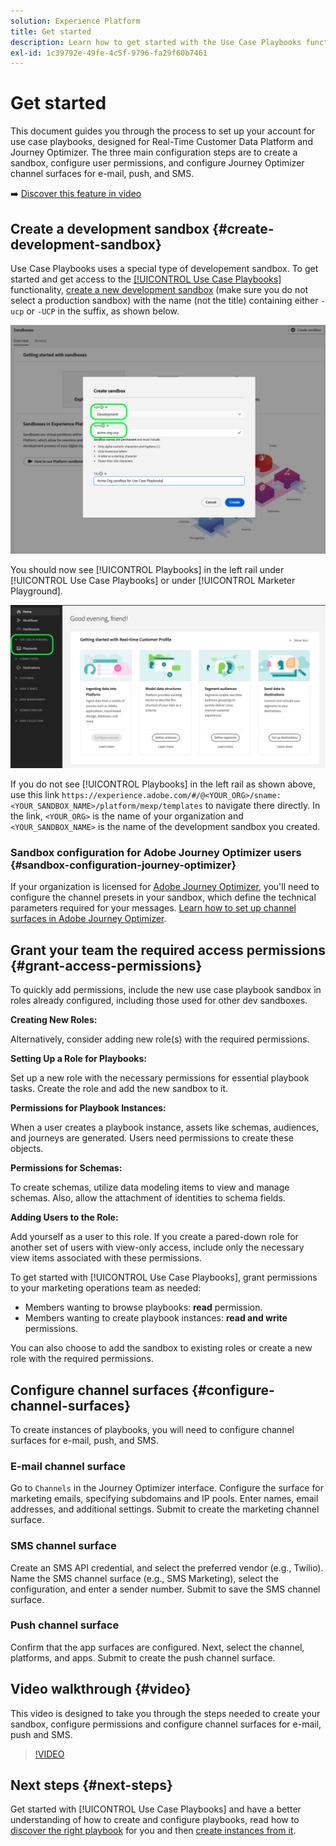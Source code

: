 ```yaml
---
solution: Experience Platform
title: Get started
description: Learn how to get started with the Use Case Playbooks functionality.
exl-id: 1c39792e-49fe-4c5f-9796-fa29f60b7461
---
```


# Get started

This document guides you through the process to set up your account for use case playbooks, designed for Real-Time Customer Data Platform and Journey Optimizer. The three main configuration steps are to create a sandbox, configure user permissions, and configure Journey Optimizer channel surfaces for e-mail, push, and SMS.

➡️ [Discover this feature in video](#video)

## Create a development sandbox {#create-development-sandbox}

Use Case Playbooks uses a special type of developement sandbox. To get started and get access to the [[!UICONTROL Use Case Playbooks]](/help/use-case-playbooks/playbooks/overview.md) functionality, [create a new development sandbox](/help/sandboxes/ui/user-guide.md#create) (make sure you do not select a production sandbox) with the name (not the title) containing either `-ucp` or `-UCP` in the suffix, as shown below.

![Create a development sandbox for use case playbooks](/help/use-case-playbooks/assets/playbooks/get-started/create-sandbox-ucp.png)

You should now see [!UICONTROL Playbooks] in the left rail under [!UICONTROL Use Case Playbooks] or under [!UICONTROL Marketer Playground].

![Use Case Playbooks in the UI after creating sandbox.](/help/use-case-playbooks/assets/playbooks/get-started/ucp-sandbox-in-ui.png)

If you do not see [!UICONTROL Playbooks] in the left rail as shown above, use this link `https://experience.adobe.com/#/@<YOUR_ORG>/sname:<YOUR_SANDBOX_NAME>/platform/mexp/templates` to navigate there directly. In the link, `<YOUR_ORG>` is the name of your organization and `<YOUR_SANDBOX_NAME>` is the name of the development sandbox you created. 

### Sandbox configuration for Adobe Journey Optimizer users {#sandbox-configuration-journey-optimizer}

If your organization is licensed for [Adobe Journey Optimizer](https://experienceleague.adobe.com/docs/journey-optimizer/using/ajo-home.html), you'll need to configure the channel presets in your sandbox, which define the technical parameters required for your messages. [Learn how to set up channel surfaces in Adobe Journey Optimizer](https://experienceleague.adobe.com/docs/journey-optimizer/using/configuration/channel-surfaces.html).

## Grant your team the required access permissions {#grant-access-permissions}

To quickly add permissions, include the new use case playbook sandbox in roles already configured, including those used for other dev sandboxes.

**Creating New Roles:**

Alternatively, consider adding new role(s) with the required permissions.

**Setting Up a Role for Playbooks:**

Set up a new role with the necessary permissions for essential playbook tasks. Create the role and add the new sandbox to it.

**Permissions for Playbook Instances:**

When a user creates a playbook instance, assets like schemas, audiences, and journeys are generated. Users need permissions to create these objects.

**Permissions for Schemas:**

To create schemas, utilize data modeling items to view and manage schemas. Also, allow the attachment of identities to schema fields.

**Adding Users to the Role:**

Add yourself as a user to this role. If you create a pared-down role for another set of users with view-only access, include only the necessary view items associated with these permissions.

To get started with [!UICONTROL Use Case Playbooks], grant permissions to your marketing operations team as needed:

* Members wanting to browse playbooks: **read** permission.
* Members wanting to create playbook instances: **read and write** permissions.

You can also choose to add the sandbox to existing roles or create a new role with the required permissions.

## Configure channel surfaces {#configure-channel-surfaces}

To create instances of playbooks, you will need to configure channel surfaces for e-mail, push, and SMS. 

### E-mail channel surface

Go to `Channels` in the Journey Optimizer interface. Configure the surface for marketing emails, specifying subdomains and IP pools. Enter names, email addresses, and additional settings. Submit to create the marketing channel surface.

### SMS channel surface

Create an SMS API credential, and select the preferred vendor (e.g., Twilio). Name the SMS channel surface (e.g., SMS Marketing), select the configuration, and enter a sender number. Submit to save the SMS channel surface.

### Push channel surface

Confirm that the app surfaces are configured. Next, select the channel, platforms, and apps. Submit to create the push channel surface.

## Video walkthrough {#video}

This video is designed to take you through the steps needed to create your sandbox, configure permissions and configure channel surfaces for e-mail, push and SMS.

>[!VIDEO](https://video.tv.adobe.com/v/3426987?learn=on)

## Next steps {#next-steps}

Get started with [!UICONTROL Use Case Playbooks] and have a better understanding of how to create and configure playbooks, read how to [discover the right playbook](/help/use-case-playbooks/playbooks/discover.md) for you and then [create instances from it](/help/use-case-playbooks/playbooks/create-share-reuse.md).